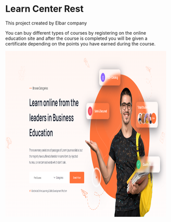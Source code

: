 # Learn Center Rest

This project created by Elbar company

You can buy different types of courses by registering on the online education site and after the course is completed you
will be given a certificate depending on the points you have earned during the course.

<img alt="alt text" height="520" src="https://github.com/elbar-org/learn-center-rest/blob/master/src/main/resources/static/img/zoomy.PNG" width="1080"/>
